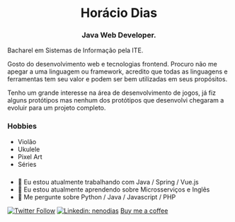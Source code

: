 <h1 align="center">Horácio Dias</h1>
<h3 align="center">Java Web Developer.</h3>

Bacharel em Sistemas de Informação pela ITE.

Gosto do desenvolvimento web e tecnologias frontend. Procuro não me apegar a uma linguagem ou framework, acredito que todas as linguagens e ferramentas tem seu valor e podem ser bem utilizadas em seus propósitos.

Tenho um grande interesse na área de desenvolvimento de jogos, já fiz alguns protótipos mas nenhum dos protótipos que desenvolvi chegaram a evoluir para um projeto completo.

### Hobbies
- Violão
- Ukulele
- Pixel Art
- Séries

### 

- 🔭 Eu estou atualmente trabalhando com Java / Spring / Vue.js
- 🌱 Eu estou atualmente aprendendo sobre Microsserviços e Inglês
- 💬 Me pergunte sobre Python / Java / Javascript / PHP

[![Twitter Follow](https://img.shields.io/twitter/follow/nenodias?style=social)](https://twitter.com/nenodias)
[![Linkedin: nenodias](https://img.shields.io/badge/-Linkedin-blue?style=flat-square&logo=Linkedin&logoColor=white&link=https://www.linkedin.com/in/nenodias/)](https://www.linkedin.com/in/nenodias/)
[Buy me a coffee](https://www.buymeacoffee.com/nenodias)
<!--
**nenodias/nenodias** is a ✨ _special_ ✨ repository because its `README.md` (this file) appears on your GitHub profile.

Here are some ideas to get you started:

- 🔭 I’m currently working on ...
- 🌱 I’m currently learning ...
- 👯 I’m looking to collaborate on ...
- 🤔 I’m looking for help with ...
- 💬 Ask me about ...
- 📫 How to reach me: ...
- 😄 Pronouns: ...
- ⚡ Fun fact: ...
-->
